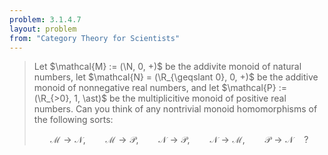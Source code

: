 ```yaml
---
problem: 3.1.4.7 
layout: problem
from: "Category Theory for Scientists"
---
```


> Let $\mathcal{M} := (\N, 0, +)$ be the addivite monoid of natural numbers, let
> $\mathcal{N} = (\R_{\geqslant 0}, 0, +)$ be the additive monoid of nonnegative
> real numbers, and let $\mathcal{P} := (\R_{>0}, 1, \ast)$ be the
> multiplicitive monoid of positive real numbers. Can you think of any
> nontrivial monoid homomorphisms of the following sorts:
> 
> $$ \mathcal{M}\to\mathcal{N},\qquad \mathcal{M}\to\mathcal{P},\qquad
> \mathcal{N}\to\mathcal{P},\qquad \mathcal{N}\to\mathcal{M},\qquad
> \mathcal{P}\to\mathcal{N} \quad ?  $$


